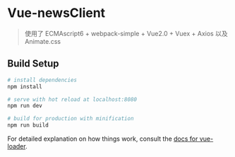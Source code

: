 # Vue-newsClient

> 使用了 ECMAscript6 + webpack-simple + Vue2.0 + Vuex + Axios  以及 Animate.css

## Build Setup

``` bash
# install dependencies
npm install

# serve with hot reload at localhost:8080
npm run dev

# build for production with minification
npm run build
```

For detailed explanation on how things work, consult the [docs for vue-loader](http://vuejs.github.io/vue-loader).


